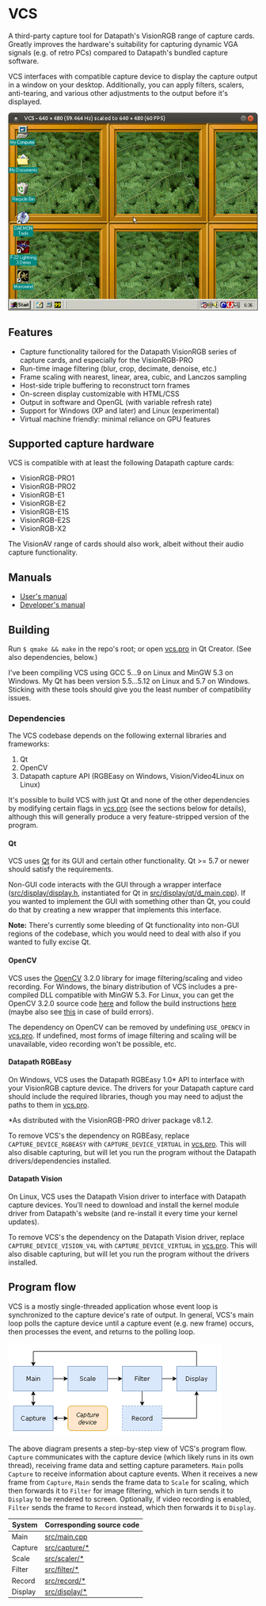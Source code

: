 # VCS

A third-party capture tool for Datapath's VisionRGB range of capture cards. Greatly improves the hardware's suitability for capturing dynamic VGA signals (e.g. of retro PCs) compared to Datapath's bundled capture software.

VCS interfaces with compatible capture device to display the capture output in a window on your desktop. Additionally, you can apply filters, scalers, anti-tearing, and various other adjustments to the output before it's displayed.

![](./images/screenshots/v2.3.0/output-window.png)

## Features

- Capture functionality tailored for the Datapath VisionRGB series of capture cards, and especially for the VisionRGB-PRO
- Run-time image filtering (blur, crop, decimate, denoise, etc.)
- Frame scaling with nearest, linear, area, cubic, and Lanczos sampling
- Host-side triple buffering to reconstruct torn frames
- On-screen display customizable with HTML/CSS
- Output in software and OpenGL (with variable refresh rate)
- Support for Windows (XP and later) and Linux (experimental)
- Virtual machine friendly: minimal reliance on GPU features

## Supported capture hardware

VCS is compatible with at least the following Datapath capture cards:
- VisionRGB-PRO1
- VisionRGB-PRO2
- VisionRGB-E1
- VisionRGB-E2
- VisionRGB-E1S
- VisionRGB-E2S
- VisionRGB-X2

The VisionAV range of cards should also work, albeit without their audio capture functionality.

## Manuals

- [User's manual](https://www.tarpeeksihyvaesoft.com/vcs/docs/user-manual/)
- [Developer's manual](https://www.tarpeeksihyvaesoft.com/vcs/devdocs/)

## Building

Run `$ qmake && make` in the repo's root; or open [vcs.pro](vcs.pro) in Qt Creator. (See also dependencies, below.)

I've been compiling VCS using GCC 5...9 on Linux and MinGW 5.3 on Windows. My Qt has been version 5.5...5.12 on Linux and 5.7 on Windows. Sticking with these tools should give you the least number of compatibility issues.

### Dependencies

The VCS codebase depends on the following external libraries and frameworks:

1. Qt
2. OpenCV
3. Datapath capture API (RGBEasy on Windows, Vision/Video4Linux on Linux)

It's possible to build VCS with just Qt and none of the other dependencies by modifying certain flags in [vcs.pro](vcs.pro) (see the sections below for details), although this will generally produce a very feature-stripped version of the program.

#### Qt

VCS uses [Qt](https://www.qt.io/) for its GUI and certain other functionality. Qt >= 5.7 or newer should satisfy the requirements.

Non-GUI code interacts with the GUI through a wrapper interface ([src/display/display.h](src/display/display.h), instantiated for Qt in [src/display/qt/d_main.cpp](src/display/qt/d_main.cpp)). If you wanted to implement the GUI with something other than Qt, you could do that by creating a new wrapper that implements this interface.

**Note:** There's currently some bleeding of Qt functionality into non-GUI regions of the codebase, which you would need to deal with also if you wanted to fully excise Qt.

#### OpenCV

VCS uses the [OpenCV](https://opencv.org/) 3.2.0 library for image filtering/scaling and video recording. For Windows, the binary distribution of VCS includes a pre-compiled DLL compatible with MinGW 5.3. For Linux, you can get the OpenCV 3.2.0 source code [here](https://github.com/opencv/opencv/tree/3.2.0) and follow the build instructions [here](https://docs.opencv.org/3.2.0/d7/d9f/tutorial_linux_install.html) (maybe also see [this](https://stackoverflow.com/questions/46884682/error-in-building-opencv-with-ffmpeg) in case of build errors).

The dependency on OpenCV can be removed by undefining `USE_OPENCV` in [vcs.pro](vcs.pro). If undefined, most forms of image filtering and scaling will be unavailable, video recording won't be possible, etc.

#### Datapath RGBEasy

On Windows, VCS uses the Datapath RGBEasy 1.0* API to interface with your VisionRGB capture device. The drivers for your Datapath capture card should include the required libraries, though you may need to adjust the paths to them in [vcs.pro](vcs.pro).

\*As distributed with the VisionRGB-PRO driver package v8.1.2.

To remove VCS's the dependency on RGBEasy, replace `CAPTURE_DEVICE_RGBEASY` with `CAPTURE_DEVICE_VIRTUAL` in [vcs.pro](vcs.pro). This will also disable capturing, but will let you run the program without the Datapath drivers/dependencies installed.

#### Datapath Vision

On Linux, VCS uses the Datapath Vision driver to interface with Datapath capture devices. You'll need to download and install the kernel module driver from Datapath's website (and re-install it every time your kernel updates).

To remove VCS's the dependency on the Datapath Vision driver, replace `CAPTURE_DEVICE_VISION_V4L` with `CAPTURE_DEVICE_VIRTUAL` in [vcs.pro](vcs.pro). This will also disable capturing, but will let you run the program without the drivers installed.

## Program flow

VCS is a mostly single-threaded application whose event loop is synchronized to the capture device's rate of output. In general, VCS's main loop polls the capture device until a capture event (e.g. new frame) occurs, then processes the event, and returns to the polling loop.

![](./images/diagrams/code-flow.png)

 The above diagram presents a step-by-step view of VCS's program flow. `Capture` communicates with the capture device (which likely runs in its own thread), receiving frame data and setting capture parameters. `Main` polls `Capture` to receive information about capture events.  When it receives a new frame from `Capture`, `Main` sends the frame data to `Scale` for scaling, which then forwards it to `Filter` for image filtering, which in turn sends it to `Display` to be rendered to screen. Optionally, if video recording is enabled, `Filter` sends the frame to `Record` instead, which then forwards it to `Display`.

| System  | Corresponding source code          |
| ------- | ---------------------------------- |
| Main    | [src/main.cpp](./src/main.cpp)       |
| Capture | [src/capture/*](./src/capture/)       |
| Scale   | [src/scaler/*](./src/scaler/)         |
| Filter  | [src/filter/*](./src/filter/)         |
| Record  | [src/record/*](./src/record/)         |
| Display | [src/display/*](./src/display/)       |
